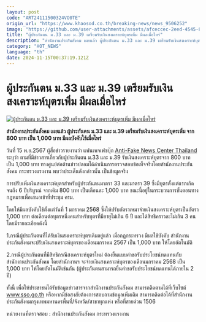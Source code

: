 ```yaml
---
layout: post
code: "ART24111500324VO0TE"
origin_url: "https://www.khaosod.co.th/breaking-news/news_9506252"
image: "https://github.com/user-attachments/assets/afceccec-2eed-4545-8144-e7d5a7ca878d"
title: "ผู้ประกันตน ม.33 และ ม.39 เตรียมรับเงินสงเคราะห์บุตรเพิ่ม มีผลเมื่อไหร่"
description: "สำนักงานประกันสังคม เผยแล้ว ผู้ประกันตน ม.33 และ ม.39 เตรียมรับเงินสงเคราะห์บุตรเพิ่ม จาก 800 บาท เป็น 1,000 บาท มีผลบังคับใช้เมื่อไหร่"
category: "HOT_NEWS"
language: "th"
date: 2024-11-15T00:37:19.121Z
---
```


# ผู้ประกันตน ม.33 และ ม.39 เตรียมรับเงินสงเคราะห์บุตรเพิ่ม มีผลเมื่อไหร่

[![ผู้ประกันตน ม.33 และ ม.39 เตรียมรับเงินสงเคราะห์บุตรเพิ่ม มีผลเมื่อไหร่](https://www.khaosod.co.th/wpapp/uploads/2024/11/Child-allowance.jpg "ผู้ประกันตน ม.33 และ ม.39 เตรียมรับเงินสงเคราะห์บุตรเพิ่ม มีผลเมื่อไหร่")](https://www.khaosod.co.th/wpapp/uploads/2024/11/Child-allowance.jpg)

**สำนักงานประกันสังคม เผยแล้ว ผู้ประกันตน ม.33 และ ม.39 เตรียมรับเงินสงเคราะห์บุตรเพิ่ม จาก 800 บาท เป็น 1,000 บาท มีผลบังคับใช้เมื่อไหร่**

วันที่ 15 พ.ย.2567 ผู้สื่อข่าวรายงานว่า แฟนเพจเฟซบุ๊ก [Anti-Fake News Center Thailand](https://www.facebook.com/AntiFakeNewsCenter?locale=th_TH) ระบุว่า ตามที่มีข่าวสารเกี่ยวกับผู้ประกันตน ม.33 และ ม.39 รับเงินสงเคราะห์บุตรจาก 800 บาท เป็น 1,000 บาท ทางศูนย์ต่อต้านข่าวปลอมได้ดำเนินการตรวจสอบข้อเท็จจริงโดยสำนักงานประกันสังคม กระทรวงแรงงาน พบว่าประเด็นดังกล่าวนั้น เป็นข้อมูลจริง

การปรับเพิ่มเงินสงเคราะห์บุตรสำหรับผู้ประกันตนมาตรา 33 และมาตรา 39 ซึ่งมีบุตรตั้งแต่แรกเกิดจนถึง 6 ปีบริบูรณ์ จากเดิม 800 บาท เป็นเดือนละ 1,000 บาท ขณะนี้อยู่ในกระบวนการขั้นตอนทางกฎหมายเพื่อเสนอเข้าที่ประชุม ครม.

โดยให้มีผลบังคับใช้ตั้งแต่วันที่ 1 มกราคม 2568 ซึ่งให้ปรับอัตราเหมาจ่ายเงินสงเคราะห์บุตรเป็นอัตรา 1,000 บาท ต่อเดือนต่อบุตรหนึ่งคนสำหรับบุตรที่มีอายุไม่เกิน 6 ปี และได้สิทธิคราวละไม่เกิน 3 คน โดยมีรายละเอียดดังนี้

1.กรณีผู้ประกันตนที่ได้รับเงินสงเคราะห์บุตรเดิมอยู่แล้ว เมื่อกฎกระทรวง มีผลใช้บังคับ สำนักงานประกันสังคมจะปรับเงินสงเคราะห์บุตรของเดือนมกราคม 2567 เป็น 1,000 บาท ให้โดยอัตโนมัติ

2.กรณีผู้ประกันตนที่มีสิทธิกรณีสงเคราะห์บุตรใหม่ ต้องยื่นแบบคำขอรับประโยชน์ทดแทนกับสำนักงานประกันสังคม โดยสำนักงานฯ จะจ่ายเงินสงเคราะห์บุตรของเดือนมกราคม 2568 เป็น 1,000 บาท ให้โดยอัตโนมัติเช่นกัน (ผู้ประกันตนสามารถยื่นคำขอรับประโยชน์ทดแทนได้ภายใน 2 ปี)

ทั้งนี้ เพื่อให้ประชาชนได้รับข้อมูลข่าวสารจากสำนักงานประกันสังคม สามารถติดตามได้ที่เว็บไซต์ www.sso.go.th หรือหากมีข้อสงสัยต้องการสอบถามข้อมูลเพิ่มเติม สามารถติดต่อได้ที่สำนักงานประกันสังคมกรุงเทพมหานครพื้นที่/จังหวัด/สาขาทุกแห่ง หรือที่สายด่วน 1506

หน่วยงานที่ตรวจสอบ : สำนักงานประกันสังคม กระทรวงแรงงาน

